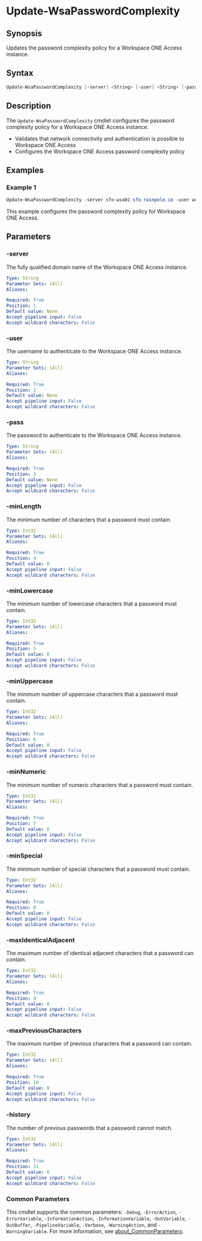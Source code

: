 # Update-WsaPasswordComplexity

## Synopsis

Updates the password complexity policy for a Workspace ONE Access instance.

## Syntax

```powershell
Update-WsaPasswordComplexity [-server] <String> [-user] <String> [-pass] <String> [-minLength] <Int32> [-minLowercase] <Int32> [-minUppercase] <Int32> [-minNumeric] <Int32> [-minSpecial] <Int32> [-maxIdenticalAdjacent] <Int32> [-maxPreviousCharacters] <Int32> [-history] <Int32> [<CommonParameters>]
```

## Description

The `Update-WsaPasswordComplexity` cmdlet configures the password complexity policy for a Workspace ONE Access instance.

- Validates that network connectivity and authentication is possible to Workspace ONE Access
- Configures the Workspace ONE Access password complexity policy

## Examples

### Example 1

```powershell
Update-WsaPasswordComplexity -server sfo-wsa01.sfo.rainpole.io -user admin -pass VMw@re1! -minLength 15 -minLowercase 1 -minUppercase 1 -minNumeric 1 -minSpecial 1 -maxIdenticalAdjacent 1 -maxPreviousCharacters 0 -history 5
```

This example configures the password complexity policy for Workspace ONE Access.

## Parameters

### -server

The fully qualified domain name of the Workspace ONE Access instance.

```yaml
Type: String
Parameter Sets: (All)
Aliases:

Required: True
Position: 1
Default value: None
Accept pipeline input: False
Accept wildcard characters: False
```

### -user

The username to authenticate to the Workspace ONE Access instance.

```yaml
Type: String
Parameter Sets: (All)
Aliases:

Required: True
Position: 2
Default value: None
Accept pipeline input: False
Accept wildcard characters: False
```

### -pass

The password to authenticate to the Workspace ONE Access instance.

```yaml
Type: String
Parameter Sets: (All)
Aliases:

Required: True
Position: 3
Default value: None
Accept pipeline input: False
Accept wildcard characters: False
```

### -minLength

The minimum number of characters that a password must contain.

```yaml
Type: Int32
Parameter Sets: (All)
Aliases:

Required: True
Position: 4
Default value: 0
Accept pipeline input: False
Accept wildcard characters: False
```

### -minLowercase

The minimum number of lowercase characters that a password must contain.

```yaml
Type: Int32
Parameter Sets: (All)
Aliases:

Required: True
Position: 5
Default value: 0
Accept pipeline input: False
Accept wildcard characters: False
```

### -minUppercase

The minimum number of uppercase characters that a password must contain.

```yaml
Type: Int32
Parameter Sets: (All)
Aliases:

Required: True
Position: 6
Default value: 0
Accept pipeline input: False
Accept wildcard characters: False
```

### -minNumeric

The minimum number of numeric characters that a password must contain.

```yaml
Type: Int32
Parameter Sets: (All)
Aliases:

Required: True
Position: 7
Default value: 0
Accept pipeline input: False
Accept wildcard characters: False
```

### -minSpecial

The minimum number of special characters that a password must contain.

```yaml
Type: Int32
Parameter Sets: (All)
Aliases:

Required: True
Position: 8
Default value: 0
Accept pipeline input: False
Accept wildcard characters: False
```

### -maxIdenticalAdjacent

The maximum number of identical adjacent characters that a password can contain.

```yaml
Type: Int32
Parameter Sets: (All)
Aliases:

Required: True
Position: 9
Default value: 0
Accept pipeline input: False
Accept wildcard characters: False
```

### -maxPreviousCharacters

The maximum number of previous characters that a password can contain.

```yaml
Type: Int32
Parameter Sets: (All)
Aliases:

Required: True
Position: 10
Default value: 0
Accept pipeline input: False
Accept wildcard characters: False
```

### -history

The number of previous passwords that a password cannot match.

```yaml
Type: Int32
Parameter Sets: (All)
Aliases:

Required: True
Position: 11
Default value: 0
Accept pipeline input: False
Accept wildcard characters: False
```

### Common Parameters

This cmdlet supports the common parameters: `-Debug`, `-ErrorAction`, `-ErrorVariable`, `-InformationAction`, `-InformationVariable`, `-OutVariable`, `-OutBuffer`, `-PipelineVariable`, `-Verbose`, `-WarningAction`, and `-WarningVariable`. For more information, see [about_CommonParameters](http://go.microsoft.com/fwlink/?LinkID=113216).
